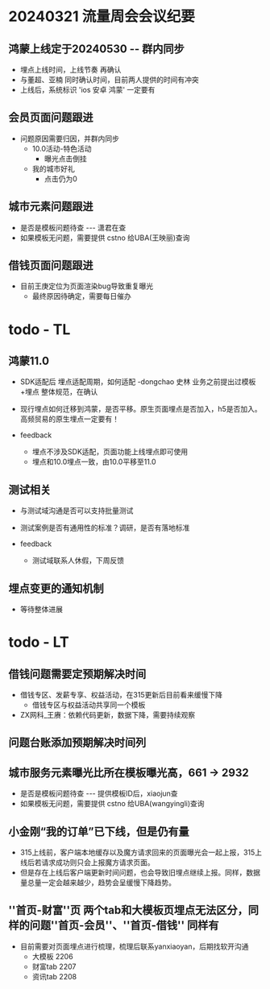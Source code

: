 # 20240321 流量周会会议纪要

## 鸿蒙上线定于20240530 -- 群内同步
- 埋点上线时间，上线节奏 再确认
- 与董超、亚楠 同时确认时间，目前两人提供的时间有冲突
- 上线后，系统标识 'ios 安卓 鸿蒙' 一定要有

## 会员页面问题跟进
- 问题原因需要归因，并群内同步
    - 10.0活动-特色活动
        - 曝光点击倒挂
    - 我的城市好礼
        - 点击仍为0

## 城市元素问题跟进
- 是否是模板问题待查 --- 潇君在查 
- 如果模板无问题，需要提供 cstno 给UBA(王映丽)查询

## 借钱页面问题跟进
- 目前王庚定位为页面渲染bug导致重复曝光
  - 最终原因待确定，需要每日催办


# todo - TL
## 鸿蒙11.0
  - SDK适配后 埋点适配周期，如何适配 -dongchao 史林 业务之前提出过模板+埋点 整体规范，在确认
  - 现行埋点如何迁移到鸿蒙，是否平移。原生页面埋点是否加入，h5是否加入。高频贸易的原生埋点一定要有！

  - feedback
    - 埋点不涉及SDK适配，页面功能上线埋点即可使用
    - 埋点和10.0埋点一致，由10.0平移至11.0

## 测试相关
  - 与测试域沟通是否可以支持批量测试
  - 测试案例是否有通用性的标准？调研，是否有落地标准

  - feedback
    - 测试域联系人休假，下周反馈

## 埋点变更的通知机制 
  - 等待整体进展


# todo - LT
## 借钱问题需要定预期解决时间
- 借钱专区、发薪专享、权益活动，在315更新后目前看来缓慢下降
  - 借钱专区与权益活动共享同一个模板
- ZX网科_王赓：依赖代码更新，数据下降，需要持续观察

## 问题台账添加预期解决时间列
    

## 城市服务元素曝光比所在模板曝光高，661 -> 2932
- 是否是模板问题待查 --- 提供模板ID后，xiaojun查 
- 如果模板无问题，需要提供 cstno 给UBA(wangyingli)查询

## 小金刚“我的订单”已下线，但是仍有量 
- 315上线前，客户端本地缓存以及魔方请求回来的页面曝光会一起上报，315上线后若请求成功则只会上报魔方请求页面。
- 但是存在上线后客户端更新时间问题，也会导致旧埋点继续上报。同样，数据量总量一定会越来越少，趋势会呈缓慢下降趋势。

## ''首页-财富''页 两个tab和大模板页埋点无法区分，同样的问题''首页-会员''、''首页-借钱'' 同样有
- 目前需要对页面埋点进行梳理，梳理后联系yanxiaoyan，后期找软开沟通
  - 大模板 2206
  - 财富tab 2207
  - 资讯tab 2208





